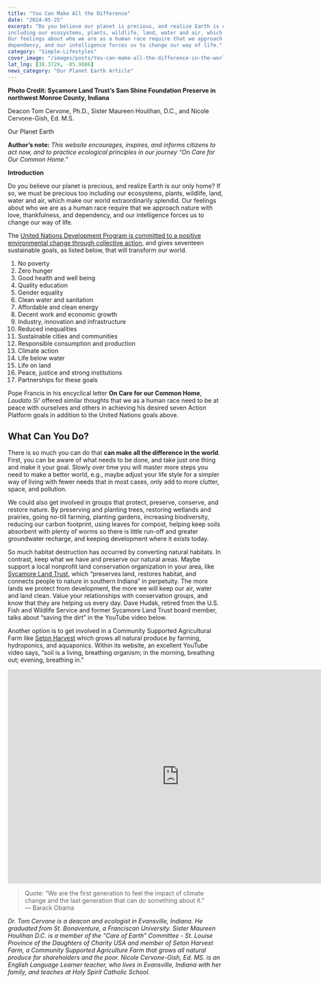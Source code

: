```yaml
---
title: "You Can Make All the Difference"
date: "2024-05-25"
excerpt: "Do you believe our planet is precious, and realize Earth is our only home? If so, we must be precious too
including our ecosystems, plants, wildlife, land, water and air, which make our world extraordinarily splendid.
Our feelings about who we are as a human race require that we approach nature with love, thankfulness, and
dependency, and our intelligence forces us to change our way of life."
category: "Simple-Lifestyles"
cover_image: "/images/posts/You-can-make-all-the-difference-in-the-world.jpg"
lat_lng: [38.3729, -85.9886] 
news_category: "Our Planet Earth Article"
---
```


**Photo Credit: Sycamore Land Trust’s Sam Shine Foundation Preserve in northwest Monroe County, Indiana**

Deacon Tom Cervone, Ph.D., Sister Maureen Houlihan, D.C., and Nicole Cervone-Gish, Ed. M.S.

Our Planet Earth

**Author’s note:** _This website encourages, inspires, and informs citizens to act now, and to practice ecological principles in our journey “On Care for Our Common Home.”_

**Introduction**

Do you believe our planet is precious, and realize Earth is our only home? If so, we must be precious too including our ecosystems, plants, wildlife, land, water and air, which make our world extraordinarily splendid. Our feelings about who we are as a human race require that we approach nature with love, thankfulness, and dependency, and our intelligence forces us to change our way of life.

The [United Nations Development Program is committed to a positive environmental change through collective action](https://www.undp.org/blog/our-planet-precious), and gives seventeen sustainable goals, as listed below, that will transform our world.

1. No poverty
2. Zero hunger
3. Good health and well being
4. Quality education
5. Gender equality
6. Clean water and sanitation
7. Affordable and clean energy
8. Decent work and economic growth
9. Industry, innovation and infrastructure
10. Reduced inequalities
11. Sustainable cities and communities
12. Responsible consumption and production
13. Climate action
14. Life below water
15. Life on land
16. Peace, justice and strong institutions
17. Partnerships for these goals

Pope Francis in his encyclical letter **On Care for our Common Home**, _Laudato Si’_ offered similar thoughts that we as a human race need to be at peace with ourselves and others in achieving his desired seven Action Platform goals in addition to the United Nations goals above.

## What Can You Do?

There is so much you can do that **can make all the difference in the world**. First, you can be aware of what needs to be done, and take just one thing and make it your goal. Slowly over time you will master more steps you need to make a better world, e.g., maybe adjust your life style for a simpler way of living with fewer needs that in most cases, only add to more clutter, space, and pollution.

We could also get involved in groups that protect, preserve, conserve, and restore nature. By preserving and planting trees, restoring wetlands and prairies, going no-till farming, planting gardens, increasing biodiversity, reducing our carbon footprint, using leaves for compost, helping keep soils absorbent with plenty of worms so there is little run-off and greater groundwater recharge, and keeping development where it exists today.

So much habitat destruction has occurred by converting natural habitats. In contrast, keep what we have and preserve our natural areas. Maybe support a local nonprofit land conservation organization in your area, like [Sycamore Land Trust](https://sycamorelandtrust.org/), which “preserves land, restores habitat, and connects people to nature in southern Indiana” in perpetuity. The more lands we protect from development, the more we will keep our air, water and land clean. Value your relationships with conservation groups, and know that they are helping us every day. Dave Hudak, retired from the U.S. Fish and Wildlife Service and former Sycamore Land Trust board member, talks about “saving the dirt” in the YouTube video below.

Another option is to get involved in a Community Supported Agricultural Farm like [Seton Harvest](https://www.setonharvest.org) which grows all natural produce by farming, hydroponics, and aquaponics. Within its website, an excellent YouTube video says, “soil is a living, breathing organism; in the morning, breathing out; evening, breathing in.”

<iframe width="800" height="500" src="https://www.youtube.com/embed/h4DezONk57U?si=82RHeOuJ5rzxASW0" title="YouTube video player" frameborder="0" allow="accelerometer; autoplay; clipboard-write; encrypted-media; gyroscope; picture-in-picture; web-share" referrerpolicy="strict-origin-when-cross-origin" allowfullscreen></iframe>

> Quote:
> “We are the first generation to feel the impact of climate change and the last generation that can do something about it.”
> — Barack Obama

_Dr. Tom Cervone is a deacon and ecologist in Evansville, Indiana. He graduated from St. Bonaventure, a Franciscan University. Sister Maureen Houlihan D.C. is a member of the “Care of Earth” Committee - St. Louise Province of the Daughters of Charity USA and member of Seton Harvest Farm, a Community Supported Agriculture Farm that grows all natural produce for shareholders and the poor. Nicole Cervone-Gish, Ed. MS. is an English Language Learner teacher, who lives in Evansville, Indiana with her family, and teaches at Holy Spirit Catholic School._
